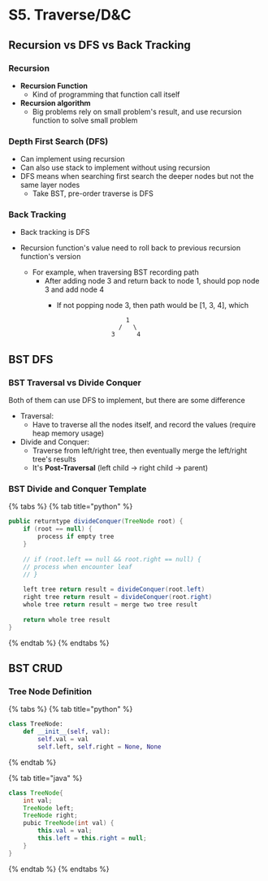 # S5. Traverse/D&C

## Recursion vs DFS vs Back Tracking

### Recursion

* **Recursion Function**
  * Kind of programming that function call itself
* **Recursion algorithm**
  * Big problems rely on small problem's result, and use recursion function to solve small problem

### Depth First Search \(DFS\)

* Can implement using recursion 
* Can also use stack to implement without using recursion 
* DFS means when searching first search the deeper nodes but not the same layer nodes
  * Take BST, pre-order traverse is DFS

### Back Tracking

* Back tracking is DFS 
* Recursion function's value need to roll back to previous recursion function's version

  * For example, when traversing BST recording path
    * After adding node 3 and return back to node 1, should pop node 3 and add node 4
      * If not popping node 3, then path would be \[1, 3, 4\], which  

                               1  
                             /   \  
                           3      4

## BST DFS

### BST Traversal vs Divide Conquer

Both of them can use DFS to implement, but there are some difference

* Traversal: 
  * Have to traverse all the nodes itself, and record the values \(require heap memory usage\)
* Divide and Conquer:
  * Traverse from left/right tree, then eventually merge the left/right tree's results
  * It's **Post-Traversal** \(left child -&gt; right child -&gt; parent\)

### BST Divide and Conquer Template

{% tabs %}
{% tab title="python" %}
```java
public returntype divideConquer(TreeNode root) {
    if (root == null) {
        process if empty tree
    }
    
    // if (root.left == null && root.right == null) {
    // process when encounter leaf
    // }
    
    left tree return result = divideConquer(root.left)
    right tree return result = divideConquer(root.right)
    whole tree return result = merge two tree result 
    
    return whole tree result
}
```
{% endtab %}
{% endtabs %}

## BST  CRUD

### Tree Node Definition 

{% tabs %}
{% tab title="python" %}
```python
class TreeNode:
    def __init__(self, val):
        self.val = val
        self.left, self.right = None, None
```
{% endtab %}

{% tab title="java" %}
```java
class TreeNode{
	int val;
	TreeNode left;
	TreeNode right;
	pubic TreeNode(int val) {
		this.val = val;
		this.left = this.right = null;
	}
}
```
{% endtab %}
{% endtabs %}


